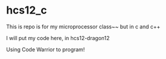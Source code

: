 # hcs12_c
This is repo is for my microprocessor class~~ but in c and c++

I will put my code here, in hcs12-dragon12

Using Code Warrior to program!
